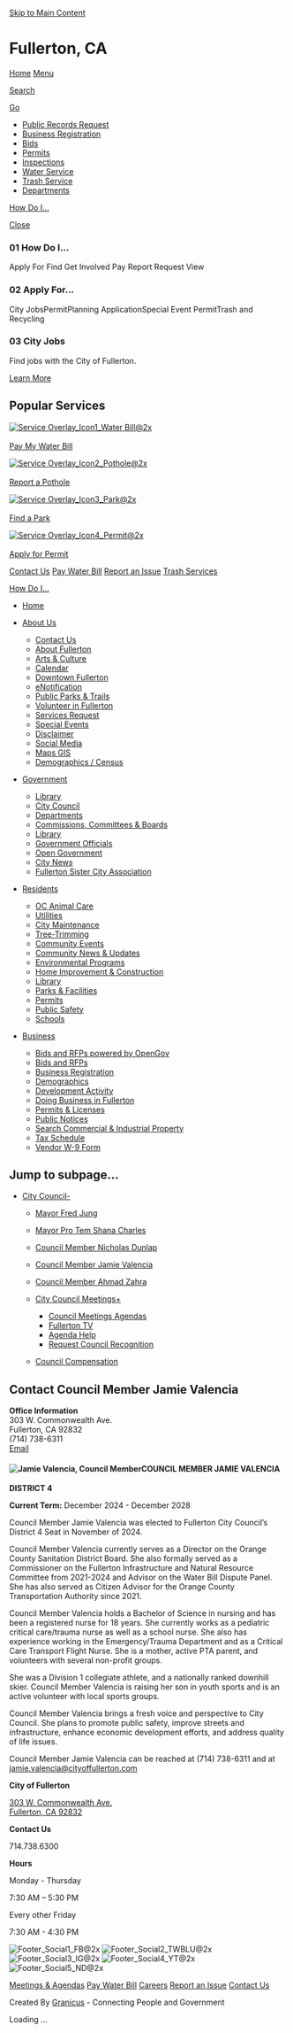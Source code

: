 [Skip to Main Content](https://www.cityoffullerton.com/government/city-council/council-member-jamie-valencia/)

# Fullerton, CA

[Home](https://www.cityoffullerton.com/home) [Menu](https:void%280%29;)

[Search](https:void%280%29;)

[Go](https:void%280%29;)

- [Public Records Request](https://www.cityoffullerton.com/government/departments/city-clerk/public-records-information)
- [Business Registration](https://www.cityoffullerton.com/business/business-registration)
- [Bids](https://www.cityoffullerton.com/business/bids-rfps)
- [Permits](https://www.cityoffullerton.com/government/departments/community-and-economic-development/building-and-safety/permit-processing-info)
- [Inspections](https://www.cityoffullerton.com/government/departments/community-and-economic-development/building-and-safety/inspections)
- [Water Service](https://www.cityoffullerton.com/residents/utilities/water-service)
- [Trash Service](https://www.cityoffullerton.com/government/departments/public-works/environmental-services/solid-waste-recycling)
- [Departments](https://www.cityoffullerton.com/government/departments)

[How Do I...](https:void%280%29;)

[Close](https:void%280%29;)

### 01 How Do I...

Apply For Find Get Involved Pay Report Request View

### 02 Apply For...

City JobsPermitPlanning ApplicationSpecial Event PermitTrash and Recycling

### 03 City Jobs

Find jobs with the City of Fullerton.

[Learn More](https://www.cityoffullerton.com/government/departments/human-resources/city-employment)

## Popular Services

[![Service Overlay_Icon1_Water Bill@2x](https://www.cityoffullerton.com/home/showpublishedimage/310/637401600193430000)  
\
Pay My Water Bill](https://www.cityoffullerton.com/government/departments/administrative-services-finance/utility-services/water-service "Pay My Water Bill")

[![Service Overlay_Icon2_Pothole@2x](https://www.cityoffullerton.com/home/showpublishedimage/314/637401600200000000)  
\
Report a Pothole](https://www.cityoffullerton.com/government/departments/public-works/service-request "Report a Pothole")

[![Service Overlay_Icon3_Park@2x](https://www.cityoffullerton.com/home/showpublishedimage/318/637401600206730000)  
\
Find a Park](https://www.cityoffullerton.com/government/departments/parks-recreation/facilities0/find-a-park "Find a Park")

[![Service Overlay_Icon4_Permit@2x](https://www.cityoffullerton.com/home/showpublishedimage/322/637401600214330000)  
\
Apply for Permit](https://www.cityoffullerton.com/government/departments/community-and-economic-development/building-and-safety/permits-online "Apply for Permit")

[Contact Us](https://www.cityoffullerton.com/about-us/contact) [Pay Water Bill](https://www.cityoffullerton.com/government/departments/administrative-services-finance/utility-services/water-service) [Report an Issue](https://www.cityoffullerton.com/government/departments/public-works/service-request) [Trash Services](https://www.cityoffullerton.com/government/departments/public-works/environmental-services/solid-waste-recycling)

[How Do I...](https:void%280%29;)

- [Home](https://www.cityoffullerton.com/home "Click to open Home")
- [About Us](https://www.cityoffullerton.com/about-us "Click to open About Us")
  
  - [Contact Us](https://www.cityoffullerton.com/about-us/contact "Click to open Contact Us")
  - [About Fullerton](https://www.cityoffullerton.com/about-us/about-fullerton "Click to open About Fullerton")
  - [Arts &amp; Culture](https://www.cityoffullerton.com/about-us/arts-culture "Click to open Arts & Culture")
  - [Calendar](https://www.cityoffullerton.com/about-us/calendar "Click to open Calendar")
  
  <!--THE END-->
  
  - [Downtown Fullerton](https://www.cityoffullerton.com/about-us/downtown-fullerton "Click to open Downtown Fullerton")
  - [eNotification](https://www.cityoffullerton.com/about-us/enotification "Click to open eNotification")
  - [Public Parks &amp; Trails](https://www.cityoffullerton.com/about-us/public-parks-trails "Click to open Public Parks & Trails")
  - [Volunteer in Fullerton](https://www.cityoffullerton.com/about-us/volunteer-in-fullerton "Click to open Volunteer in Fullerton")
  
  <!--THE END-->
  
  - [Services Request](https://www.cityoffullerton.com/about-us/services-request "Service Request")
  - [Special Events](https://www.cityoffullerton.com/about-us/special-events "Click to open Special Events")
  - [Disclaimer](https://www.cityoffullerton.com/about-us/disclaimer "Click to open Disclaimer")
  - [Social Media](https://www.cityoffullerton.com/about-us/social-media "Click to open Social Media")
  
  <!--THE END-->
  
  - [Maps GIS](https://www.cityoffullerton.com/about-us/maps-gis "Click to open Maps GIS")
  - [Demographics / Census](https://www.cityoffullerton.com/about-us/demographics-census "Click to open Demographics / Census")
- [Government](https://www.cityoffullerton.com/government "Click to open Government")
  
  - [Library](https://www.cityoffullerton.com/government/library-2292 "Click to open Library")
  - [City Council](https://www.cityoffullerton.com/government/city-council "Click to open City Council")
  - [Departments](https://www.cityoffullerton.com/government/departments "Click to open Departments")
  
  <!--THE END-->
  
  - [Commissions, Committees &amp; Boards](https://www.cityoffullerton.com/government/commissions-committees-boards "Click to open Commissions, Committees & Boards")
  - [Library](https://www.cityoffullerton.com/government/library-2091 "Click to open Library")
  - [Government Officials](https://www.cityoffullerton.com/government/government-officials "Click to open Government Officials")
  
  <!--THE END-->
  
  - [Open Government](https://www.cityoffullerton.com/government/open-government "Click to open Open Government")
  - [City News](https://www.cityoffullerton.com/government/city-news "Click to open City News")
  
  <!--THE END-->
  
  - [Fullerton Sister City Association](https://www.cityoffullerton.com/government/fullerton-sister-city-association "Click to open Fullerton Sister City Association")
- [Residents](https://www.cityoffullerton.com/residents "Click to open Residents")
  
  - [OC Animal Care](https://www.cityoffullerton.com/residents/oc-animal-care "Click to open OC Animal Care")
  - [Utilities](https://www.cityoffullerton.com/residents/utilities "Click to open Utilities")
  - [City Maintenance](https://www.cityoffullerton.com/residents/city-maintenance "Click to open City Maintenance")
  - [Tree-Trimming](https://www.cityoffullerton.com/residents/tree-trimming "Click to open Tree-Trimming")
  
  <!--THE END-->
  
  - [Community Events](https://www.cityoffullerton.com/residents/community-events "Click to open Community Events")
  - [Community News &amp; Updates](https://www.cityoffullerton.com/residents/community-news-updates "Public Information")
  - [Environmental Programs](https://www.cityoffullerton.com/residents/environmental-programs "Click to open Environmental Programs")
  - [Home Improvement &amp; Construction](https://www.cityoffullerton.com/residents/home-improvement-construction "Click to open Home Improvement & Construction")
  
  <!--THE END-->
  
  - [Library](https://www.cityoffullerton.com/residents/library "Click to open Library")
  - [Parks &amp; Facilities](https://www.cityoffullerton.com/residents/parks-facilities "Click to open Parks & Facilities")
  - [Permits](https://www.cityoffullerton.com/residents/permits "Click to open Permits")
  - [Public Safety](https://www.cityoffullerton.com/residents/public-safety "Click to open Public Safety")
  
  <!--THE END-->
  
  - [Schools](https://www.cityoffullerton.com/residents/schools "Education in the City of Fullerton")
- [Business](https://www.cityoffullerton.com/business "Click to open Business")
  
  - [Bids and RFPs powered by OpenGov](https://www.cityoffullerton.com/business/bids-and-rfps-powered-by-opengov "Click to open Bids and RFPs powered by OpenGov")
  - [Bids and RFPs](https://www.cityoffullerton.com/business/bids-rfps "Requests for Bids, Proposals and Quotes")
  - [Business Registration](https://www.cityoffullerton.com/business/business-registration "Click to open Business Registration")
  
  <!--THE END-->
  
  - [Demographics](https://www.cityoffullerton.com/business/demographics "Click to open Demographics")
  - [Development Activity](https://www.cityoffullerton.com/business/development-activity "Click to open Development Activity")
  - [Doing Business in Fullerton](https://www.cityoffullerton.com/business/doing-business-in-fullerton "Click to open Doing Business in Fullerton")
  
  <!--THE END-->
  
  - [Permits &amp; Licenses](https://www.cityoffullerton.com/business/permits-licenses "Click to open Permits & Licenses")
  - [Public Notices](https://www.cityoffullerton.com/business/public-notices "Click to open Public Notices")
  - [Search Commercial &amp; Industrial Property](https://www.cityoffullerton.com/business/search-commercial-industrial-property "Click to open Search Commercial & Industrial Property")
  
  <!--THE END-->
  
  - [Tax Schedule](https://www.cityoffullerton.com/business/tax-schedule "Click to open Tax Schedule")
  - [Vendor W-9 Form](https://www.cityoffullerton.com/business/vendor-w-9-form "Click to open Vendor W-9 Form")

## Jump to subpage...

- [City Council](https://www.cityoffullerton.com/government/city-council)[-](https:void%280%29 "Expand/Collapse subpages under Sidenav Item with Children")
  
  - [Mayor Fred Jung](https://www.cityoffullerton.com/government/city-council/mayor-fred-jung)
  - [Mayor Pro Tem Shana Charles](https://www.cityoffullerton.com/government/city-council/mayor-pro-tem-shana-charles)
  - [Council Member Nicholas Dunlap](https://www.cityoffullerton.com/government/city-council/council-member-nicholas-dunlap)
  - [Council Member Jamie Valencia](https://www.cityoffullerton.com/government/city-council/council-member-jamie-valencia)
  - [Council Member Ahmad Zahra](https://www.cityoffullerton.com/government/city-council/council-member-ahmad-zahra)
  - [City Council Meetings](https://www.cityoffullerton.com/government/city-council/city-council-meetings)[+](https:void%280%29 "Expand/Collapse subpages under Sidenav Item with Children")
    
    - [Council Meetings Agendas](https://www.cityoffullerton.com/government/city-council/city-council-meetings/council-meetings-agendas)
    - [Fullerton TV](https://www.cityoffullerton.com/government/city-council/city-council-meetings/fullerton-tv)
    - [Agenda Help](https://www.cityoffullerton.com/government/city-council/city-council-meetings/agenda-help)
    - [Request Council Recognition](https://www.cityoffullerton.com/government/city-council/city-council-meetings/request-council-recognition)
  - [Council Compensation](https://www.cityoffullerton.com/government/city-council/council-compensation)

## Contact Council Member Jamie Valencia

**Office Information**  
303 W. Commonwealth Ave.  
Fullerton, CA 92832  
(714) 738-6311  
[Email](mailto:jamie.valencia@cityoffullerton.com)

#### ![Jamie Valencia, Council Member](https://www.cityoffullerton.com/home/showpublishedimage/7814/638732629363500000)COUNCIL MEMBER JAMIE VALENCIA

**DISTRICT 4**

**Current Term:** December 2024 - December 2028

Council Member Jamie Valencia was elected to Fullerton City Council’s District 4 Seat in November of 2024.

Council Member Valencia currently serves as a Director on the Orange County Sanitation District Board. She also formally served as a Commissioner on the Fullerton Infrastructure and Natural Resource Committee from 2021-2024 and Advisor on the Water Bill Dispute Panel. She has also served as Citizen Advisor for the Orange County Transportation Authority since 2021. 

Council Member Valencia holds a Bachelor of Science in nursing and has been a registered nurse for 18 years. She currently works as a pediatric critical care/trauma nurse as well as a school nurse. She also has experience working in the Emergency/Trauma Department and as a Critical Care Transport Flight Nurse. She is a mother, active PTA parent, and volunteers with several non-profit groups.

She was a Division 1 collegiate athlete, and a nationally ranked downhill skier. Council Member Valencia is raising her son in youth sports and is an active volunteer with local sports groups.

Council Member Valencia brings a fresh voice and perspective to City Council. She plans to promote public safety, improve streets and infrastructure, enhance economic development efforts, and address quality of life issues.

Council Member Jamie Valencia can be reached at (714) 738-6311 and at [jamie.valencia@cityoffullerton.com](mailto:jamie.valencia@cityoffullerton.com)

**City of Fullerton**

[303 W. Commonwealth Ave.  
Fullerton, CA 92832](https://www.google.com/maps/place/303+W+Commonwealth+Ave,+Fullerton,+CA+92832/@33.8707767,-117.9316199,17z)

**Contact Us**

714.738.6300

**Hours**

Monday - Thursday

7:30 AM – 5:30 PM

Every other Friday

7:30 AM - 4:30 PM

![Footer_Social1_FB@2x](https://www.cityoffullerton.com/home/showpublishedimage/270/637393913049070000) ![Footer_Social2_TWBLU@2x](https://www.cityoffullerton.com/home/showpublishedimage/6307/638384993167800000) ![Footer_Social3_IG@2x](https://www.cityoffullerton.com/home/showpublishedimage/278/637393913062330000) ![Footer_Social4_YT@2x](https://www.cityoffullerton.com/home/showpublishedimage/282/637393913069370000) ![Footer_Social5_ND@2x](https://www.cityoffullerton.com/home/showpublishedimage/286/637393913076270000)

[Meetings &amp; Agendas](https://www.cityoffullerton.com/government/departments/city-clerk/meetings-agendas) [Pay Water Bill](https://www.cityoffullerton.com/government/departments/administrative-services-finance/utility-services/water-service) [Careers](https://www.cityoffullerton.com/government/departments/human-resources/city-employment) [Report an Issue](https://www.cityoffullerton.com/about-us/services-request) [Contact Us](https://www.cityoffullerton.com/about-us/contact)

Created By [Granicus](https://www.granicus.com) - Connecting People and Government

Loading ...